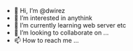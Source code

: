 - 👋 Hi, I’m @dwirez
- 👀 I’m interested in anythink
- 🌱 I’m currently learning web server etc
- 💞️ I’m looking to collaborate on ...
- 📫 How to reach me ...

<!---
dwirez/dwirez is a ✨ special ✨ repository because its `README.md` (this file) appears on your GitHub profile.
You can click the Preview link to take a look at your changes.
--->
